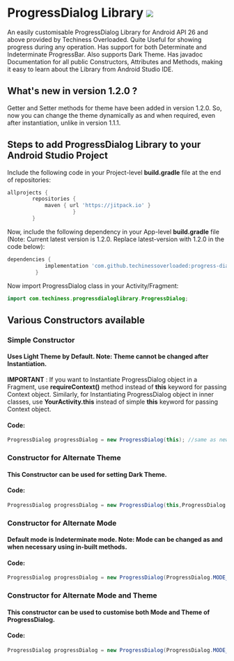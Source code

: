 # ProgressDialog Library [![](https://jitpack.io/v/techinessoverloaded/progress-dialog.svg)](https://jitpack.io/#techinessoverloaded/progress-dialog)

An easily customisable ProgressDialog Library for Android API 26 and above provided by Techiness Overloaded. Quite Useful for showing progress during any operation. Has support for both Determinate and Indeterminate ProgressBar. Also supports Dark Theme. Has javadoc Documentation for all public Constructors, Attributes and Methods, making it easy to learn about the Library from Android Studio IDE.

## What's new in version 1.2.0 ?
Getter and Setter methods for theme have been added in version 1.2.0. So, now you can change the theme dynamically as and when required, even after instantiation, unlike in version 1.1.1.

## Steps to add ProgressDialog Library to your Android Studio Project

Include the following code in your Project-level **build.gradle** file at the end of repositories:
```groovy
allprojects {
		repositories {
			maven { url 'https://jitpack.io' }
		             }
	    }
```

Now, include the following dependency in your App-level **build.gradle** file (Note: Current latest version is 1.2.0. Replace latest-version with 1.2.0 in the code below):
```groovy
dependencies {
	        implementation 'com.github.techinessoverloaded:progress-dialog:latest-version'
	     }
```

Now import ProgressDialog class in your Activity/Fragment:
```java
import com.techiness.progressdialoglibrary.ProgressDialog;
```

## Various Constructors available

### Simple Constructor 
#### Uses Light Theme by Default. Note: Theme cannot be changed after Instantiation.
**IMPORTANT** : If you want to Instantiate ProgressDialog object in a Fragment, use **requireContext()** method instead of **this** keyword for passing Context object. Similarly, for Instantiating ProgressDialog object in inner classes, use **YourActivity.this** instead of simple **this** keyword for passing Context object.
#### Code:
```java
ProgressDialog progressDialog = new ProgressDialog(this); //same as new ProgressDialog(this,ProgressDialog.THEME_LIGHT);
```
### Constructor for Alternate Theme 
#### This Constructor can be used for setting Dark Theme.
#### Code:
```java
ProgressDialog progressDialog = new ProgressDialog(this,ProgressDialog.THEME_DARK);
```
### Constructor for Alternate Mode 
#### Default mode is Indeterminate mode. Note: Mode can be changed as and when necessary using in-built methods.
#### Code:
```java
ProgressDialog progressDialog = new ProgressDialog(ProgressDialog.MODE_DETERMINATE,this); // for instantiating with Determinate mode
```
### Constructor for Alternate Mode and Theme
#### This constructor can be used to customise both Mode and Theme of ProgressDialog.
#### Code:
```java
ProgressDialog progressDialog = new ProgressDialog(ProgressDialog.MODE_DETERMINATE,this,ProgressDialog.THEME_DARK); 
```
